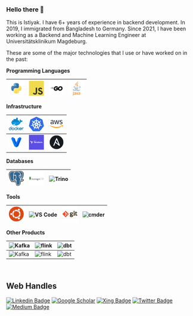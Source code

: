 ### Hello there 👋

This is Istiyak. I have 6+ years of experience in backend development. In 2019, I immigrated from Bangladesh to Germany. Since 2021, I have been working as a Backend and Machine Learning Engineer at Universitätsklinikum Magdeburg. 


These are some of the major technologies that I use or have worked on in the past:

**Programming Languages**

<img title="Python" alt="Python" width="40px" src="https://raw.githubusercontent.com/github/explore/master/topics/python/python.png" />|<img alt="JS" title="JavaScript" width="40px" src="https://raw.githubusercontent.com/github/explore/master/topics/javascript/javascript.png">|<img title="Go" alt="Go" width="40px" src="https://raw.githubusercontent.com/github/explore/main/topics/go/go.png">|<img title="Java" alt="Java" width="40px" src="https://raw.githubusercontent.com/github/explore/master/topics/java/java.png">
|--|--|--|--|


**Infrastructure**

<img title="Docker" alt="Docker" width="40px" src="https://raw.githubusercontent.com/github/explore/master/topics/docker/docker.png">|<img title="Kubernetes" alt="Kubernetes" width="40px" src="https://raw.githubusercontent.com/github/explore/main/topics/kubernetes/kubernetes.png">|<img title="AWS" alt="AWS" width="40px" src="https://raw.githubusercontent.com/github/explore/main/topics/aws/aws.png">
|--|--|--|
<img title="Vagrant" alt="Vagrant" width="40px" src="https://raw.githubusercontent.com/github/explore/master/topics/vagrant/vagrant.png">|<img title="Terraform" alt="Terraform" width="40px" src="https://raw.githubusercontent.com/github/explore/main/topics/terraform/terraform.png">|<img title="Ansible" alt="Ansible" width="40px" src="https://raw.githubusercontent.com/github/explore/main/topics/ansible/ansible.png">

**Databases**

<img title="postgresql" alt="postgresql" width="40px" src="https://raw.githubusercontent.com/github/explore/master/topics/postgresql/postgresql.png">|<img title="MongoDB" alt="MongoDB" width="40px" src="https://raw.githubusercontent.com/github/explore/master/topics/mongodb/mongodb.png">|<img title="Trino" alt="Trino" width="40px" src="https://avatars.githubusercontent.com/u/34147222?s=280&v=4"> <br>
|--|--|--|

**Tools**

<img title="Ubuntu" alt="Ubuntu" width="40px" src="https://raw.githubusercontent.com/github/explore/master/topics/ubuntu/ubuntu.png">|<img title="VS Code" alt="VS Code" width="40px" src="https://img.icons8.com/fluent/48/000000/visual-studio-code-2019.png">|<img title="git" alt="git" width="40px" src="https://raw.githubusercontent.com/github/explore/master/topics/git/git.png">|<img title="cmder" alt="cmder" width="40px" src="https://raw.githubusercontent.com/cmderdev/cmder/master/icons/icon_256.png">
|--|--|--|--|

**Other Products**

<img title="Kafka" alt="Kafka" width="60px" src="https://static-00.iconduck.com/assets.00/kafka-icon-512x234-uqez3fj8.png">|<img title="flink" alt="flink" width="60px" src="https://upload.wikimedia.org/wikipedia/commons/thumb/7/70/Apache_Flink_logo.svg/640px-Apache_Flink_logo.svg.png">|<img title="dbt" alt="dbt" width="60px" src="https://seeklogo.com/images/D/dbt-logo-E4B0ED72A2-seeklogo.com.png">
|--|--|--|
<img title="Kafka" alt="Kafka" width="60px" src="https://raw.githubusercontent.com/github/explore/master/topics/airflow/airflow.png">|<img title="flink" alt="flink" width="60px" src="https://upload.wikimedia.org/wikipedia/commons/thumb/7/70/Apache_Flink_logo.svg/640px-Apache_Flink_logo.svg.png">|<img title="dbt" alt="dbt" width="60px" src="https://seeklogo.com/images/D/dbt-logo-E4B0ED72A2-seeklogo.com.png">

<br>

## Web Handles

[![Linkedin Badge](https://img.shields.io/badge/-LinkedIn-blue?style=flat-square&logo=Linkedin&logoColor=white&link=https://www.linkedin.com/in/istiyaksiddiquee/)](https://www.linkedin.com/in/istiyaksiddiquee/)
[![Google Scholar](https://img.shields.io/badge/GoogleScholar-grey?style=flat-square&labelColor=4285F4&logo=googlescholar&logoColor=white)](https://scholar.google.com/citations?user=q8rcR-oAAAAJ&hl=en)
[![Xing Badge](https://img.shields.io/badge/Xing-006567.svg?style=flat-square&logo=Xing&logoColor=white)](https://www.xing.com/profile/IstiyakH_Siddiquee/)
[![Twitter Badge](https://img.shields.io/badge/Twitter-1DA1F2?style=flat-square&logo=twitter&logoColor=white)](https://www.twitter.com/istiyaksiddique)
[![Medium Badge](https://img.shields.io/badge/Medium-12100E?style=flat-square&logo=medium&logoColor=white)](https://medium.com/@istiyaksiddiquee)



<!--
**istiyaksiddiquee/istiyaksiddiquee** is a ✨ _special_ ✨ repository because its `README.md` (this file) appears on your GitHub profile.

Here are some ideas to get you started:

- 🔭 I’m currently working on ...
- 🌱 I’m currently learning ...
- 👯 I’m looking to collaborate on ...
- 🤔 I’m looking for help with ...
- 💬 Ask me about ...
- 📫 How to reach me: ...
- 😄 Pronouns: ...
- ⚡ Fun fact: ...
-->
